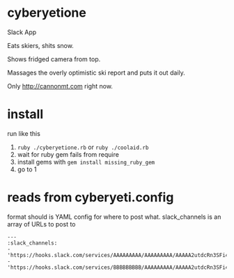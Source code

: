 # cyberyetione
Slack App

Eats skiers, shits snow.

Shows fridged camera from top.

Massages the overly optimistic ski report and puts it out daily.

Only http://cannonmt.com right now. 

# install
run like this
1. `ruby ./cyberyetione.rb` or `ruby ./coolaid.rb`
2. wait for ruby gem fails from require
3. install gems with `gem install missing_ruby_gem`
4. go to 1

# reads from cyberyeti.config
format should is YAML config for where to post what.
slack_channels is an array of URLs to post to
```
---
:slack_channels:
- 'https://hooks.slack.com/services/AAAAAAAAA/AAAAAAAAA/AAAAA2utdcRn3SFi4RyLeKLY'
- 'https://hooks.slack.com/services/BBBBBBBBB/AAAAAAAAA/AAAAA2utdcRn3SFi4RyLeKLY'
```

